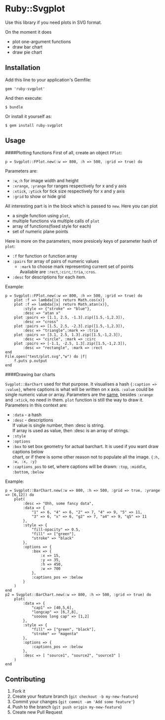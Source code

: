 # Ruby::Svgplot

Use this library if you need plots in SVG
format.

On the moment it does

* plot one-argument functions
* draw bar chart
* draw pie chart

## Installation

Add this line to your application's Gemfile:

    gem 'ruby-svgplot'

And then execute:

    $ bundle

Or install it yourself as:

    $ gem install ruby-svgplot

## Usage

####Plotting functions
First of all, create an object `FPlot`:

    p = Svgplot::FPlot.new(:w => 800, :h => 500, :grid => true) do
<a id="params"></a>
Parameters are:

* `:w`,`:h` for image width and height
* `:xrange`, `:yrange` for ranges respectively for x and y axis
* `:xtick`, `:ytick` for tick size respectively for x and y axis
* `:grid` to show or hide grid

All interesting part is in the block which is passed to `new`. Here you can plot

* a single function using `plot`,
* multiple functions via multiple calls of `plot`
* array of functions(fixed style for each)
* set of numeric plane points

Here is more on the parameters, more presicely keys of parameter hash of `plot`:

* `:f` for function or function array
* `:pairs` for array of pairs of numeric values
	* `:mark` to choose mark representing current set of points  
Available are `:rect`,`:circ`,`:tria`,`:cros`.
* `:desc` for descriptions for each item.

Example:
    
    p = Svgplot::FPlot.new(:w => 800, :h => 500, :grid => true) do
    	plot :f => lambda{|x| return Math.cos(x)}
    	plot :f => lambda{|x| return Math.atan(x)}, 
    		:style => {"stroke" => "blue"},
    		:desc => "atan x"
    	plot :pairs => [1.1, 2.5, -1.3].zip([1.5,-1,2.3]),
    		:desc => "cross"
    	plot :pairs => [1.5, 2.5, -2.3].zip([1.5,-1,2.3]),
    		:desc => "triangle",:mark => :tria
    	plot :pairs => [3.1, 2.5, 1.3].zip([1.5,-1,2.3]),
    		:desc => "circle", :mark => :circ
    	plot :pairs => [-1.1, -2.5, 1.3].zip([1.5,-1,2.3]),
    		:desc => "rectangle", :mark => :rect
    end
    File.open("test/plot.svg","w") do |f|
    	f.puts p.output
    end

####Drawing bar charts

`Svgplot::BarChart` used for that purpose. It visualises a hash `{:caption => :value}`, where captions is what will be written on x axis. `:value` could be single numeric value or array. Parameters are the [same](#params), besides `:xrange` and `:xtick`, no need in them. `plot` function is still the way to draw it. Parameters in this context are:

* `:data` - a hash
* `:desc` - descriptions  
If value is single number, then :desc is string.  
If array is used as value, then :desc is an array of strings.
* `:style`
* `:options`  
 * `:box` to set box geometry for actual barchart. It is used if you want draw captions below  
chart, or if there is some other reason not to populate all the image. `{:h, :w, :x, :y}`
 * `:captions_pos` to set, where captions will be drawn: `:top`, `:middle`, `:bottom`, `:below`

Example:

    p = Svgplot::BarChart.new(:w => 800, :h => 500, :grid => true, :yrange => [6,12]) do
    	plot(
    		:desc => "Ohh, some fancy data",
    		:data => { 
    			"1" => 6, "4" => 6, "2" => 7, "4" => 9, "5" => 11,
    			"3" => 6, "x" => 6, "g2" => 7, "a4" => 9, "q5" => 11
    		},
    		:style => {
    			"fill-opacity" => 0.5,
    			"fill" => ["green"],
    			"stroke" => "black"
    		},
    		:options => {
    			:box => {
    				:x => 15,
    				:y => 35,
    				:h => 450,
    				:w => 700
    			},
    			:captions_pos => :below
    		}
    	)
    end
    p2 = Svgplot::BarChart.new(:w => 800, :h => 500, :grid => true) do
    	plot(
    		:data => {
    			"cap1" => [40,5,6],
    			"longcap" => [6,7,8],
    			"sooooo long cap" => [1,2]
    		},
    		:style => {
    			"fill" => ["green", "black"],
    			"stroke" => "magenta"
    		},
    		:options => {
    			:captions_pos => :below
    		},
    		:desc => [ "source1", "source2", "source3" ]
    	)
    end


## Contributing

1. Fork it
2. Create your feature branch (`git checkout -b my-new-feature`)
3. Commit your changes (`git commit -am 'Add some feature'`)
4. Push to the branch (`git push origin my-new-feature`)
5. Create new Pull Request